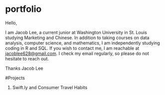 # portfolio

Hello,

I am Jacob Lee, a current junior at Washington University in St. Louis studying Marketing and Chinese. In addition to taking courses on data analysis, computer science, and mathematics, I am independently studying coding in R and SQL. If you wish to contact me, I am reachable at jacoblee628@gmail.com. I check my email regularly, so please do not hesitate to reach out.

Thanks
Jacob Lee

#Projects
1. Swift.ly and Consumer Travel Habits
